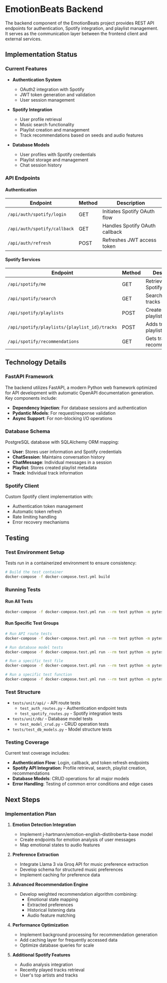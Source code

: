 # EmotionBeats Backend

The backend component of the EmotionBeats project provides REST API endpoints for authentication, Spotify integration, and playlist management. It serves as the communication layer between the frontend client and external services.

## Implementation Status

### Current Features

- **Authentication System**
  - OAuth2 integration with Spotify
  - JWT token generation and validation
  - User session management

- **Spotify Integration**
  - User profile retrieval
  - Music search functionality
  - Playlist creation and management
  - Track recommendations based on seeds and audio features

- **Database Models**
  - User profiles with Spotify credentials
  - Playlist storage and management
  - Chat session history

### API Endpoints

#### Authentication

| Endpoint | Method | Description |
|----------|--------|-------------|
| `/api/auth/spotify/login` | GET | Initiates Spotify OAuth flow |
| `/api/auth/spotify/callback` | GET | Handles Spotify OAuth callback |
| `/api/auth/refresh` | POST | Refreshes JWT access token |

#### Spotify Services

| Endpoint | Method | Description |
|----------|--------|-------------|
| `/api/spotify/me` | GET | Retrieves user's Spotify profile |
| `/api/spotify/search` | GET | Searches for tracks on Spotify |
| `/api/spotify/playlists` | POST | Creates a new playlist |
| `/api/spotify/playlists/{playlist_id}/tracks` | POST | Adds tracks to a playlist |
| `/api/spotify/recommendations` | GET | Gets track recommendations |

## Technology Details

### FastAPI Framework

The backend utilizes FastAPI, a modern Python web framework optimized for API development with automatic OpenAPI documentation generation. Key components include:

- **Dependency Injection**: For database sessions and authentication
- **Pydantic Models**: For request/response validation
- **Async Support**: For non-blocking I/O operations

### Database Schema

PostgreSQL database with SQLAlchemy ORM mapping:

- **User**: Stores user information and Spotify credentials
- **ChatSession**: Maintains conversation history
- **ChatMessage**: Individual messages in a session
- **Playlist**: Stores created playlist metadata
- **Track**: Individual track information

### Spotify Client

Custom Spotify client implementation with:

- Authentication token management
- Automatic token refresh
- Rate limiting handling
- Error recovery mechanisms

## Testing

### Test Environment Setup

Tests run in a containerized environment to ensure consistency:

```bash
# Build the test container
docker-compose -f docker-compose.test.yml build
```

### Running Tests

#### Run All Tests

```bash
docker-compose -f docker-compose.test.yml run --rm test python -m pytest -v tests/
```

#### Run Specific Test Groups

```bash
# Run API route tests
docker-compose -f docker-compose.test.yml run --rm test python -m pytest -v tests/unit/api/

# Run database model tests
docker-compose -f docker-compose.test.yml run --rm test python -m pytest -v tests/unit/db/

# Run a specific test file
docker-compose -f docker-compose.test.yml run --rm test python -m pytest -v tests/unit/api/test_spotify_routes.py

# Run a specific test function
docker-compose -f docker-compose.test.yml run --rm test python -m pytest -v tests/unit/api/test_spotify_routes.py::test_get_profile
```

### Test Structure

- `tests/unit/api/` - API route tests
  - `test_auth_routes.py` - Authentication endpoint tests
  - `test_spotify_routes.py` - Spotify integration tests
- `tests/unit/db/` - Database model tests
  - `test_model_crud.py` - CRUD operation tests
- `tests/test_db_models.py` - Model structure tests

### Testing Coverage

Current test coverage includes:

- **Authentication Flow**: Login, callback, and token refresh endpoints
- **Spotify API Integration**: Profile retrieval, search, playlist creation, recommendations
- **Database Models**: CRUD operations for all major models
- **Error Handling**: Testing of common error conditions and edge cases

## Next Steps

### Implementation Plan

1. **Emotion Detection Integration**
   - Implement j-hartmann/emotion-english-distilroberta-base model
   - Create endpoints for emotion analysis of user messages
   - Map emotional states to audio features

2. **Preference Extraction**
   - Integrate Llama 3 via Groq API for music preference extraction
   - Develop schema for structured music preferences
   - Implement caching for preference data

3. **Advanced Recommendation Engine**
   - Develop weighted recommendation algorithm combining:
     - Emotional state mapping
     - Extracted preferences
     - Historical listening data
     - Audio feature matching

4. **Performance Optimization**
   - Implement background processing for recommendation generation
   - Add caching layer for frequently accessed data
   - Optimize database queries for scale

5. **Additional Spotify Features**
   - Audio analysis integration
   - Recently played tracks retrieval
   - User's top artists and tracks
